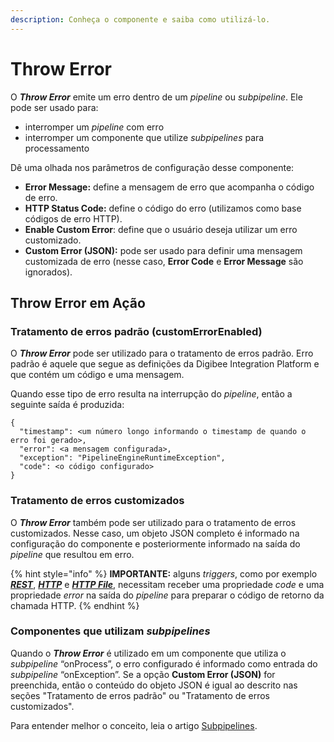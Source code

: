 ```yaml
---
description: Conheça o componente e saiba como utilizá-lo.
---
```


# Throw Error

O _**Throw Error**_ emite um erro dentro de um _pipeline_ ou _subpipeline_. Ele pode ser usado para:

* interromper um _pipeline_ com erro
* interromper um componente que utilize _subpipelines_ para processamento

Dê uma olhada nos parâmetros de configuração desse componente:

* **Error Message:** define a mensagem de erro que acompanha o código de erro.
* **HTTP Status Code:** define o código do erro (utilizamos como base códigos de erro HTTP).
* **Enable Custom Error**: define que o usuário deseja utilizar um erro customizado.
* **Custom Error (JSON):** pode ser usado para definir uma mensagem customizada de erro (nesse caso, **Error Code** e **Error Message** são ignorados).

## Throw Error em Ação <a href="#throw-error-em-ao" id="throw-error-em-ao"></a>

### Tratamento de erros padrão (customErrorEnabled) <a href="#tratamento-de-erros-padro-customerrorenabled" id="tratamento-de-erros-padro-customerrorenabled"></a>

O _**Throw Error**_ pode ser utilizado para o tratamento de erros padrão. Erro padrão é aquele que segue as definições da Digibee Integration Platform e que contém um código e uma mensagem.

Quando esse tipo de erro resulta na interrupção do _pipeline_, então a seguinte saída é produzida:

```
{
  "timestamp": <um número longo informando o timestamp de quando o erro foi gerado>,
  "error": <a mensagem configurada>,
  "exception": "PipelineEngineRuntimeException",
  "code": <o código configurado>
}
```

### Tratamento de erros customizados <a href="#tratamento-de-erros-customizados" id="tratamento-de-erros-customizados"></a>

O _**Throw Error**_ também pode ser utilizado para o tratamento de erros customizados. Nesse caso, um objeto JSON completo é informado na configuração do componente e posteriormente informado na saída do _pipeline_ que resultou em erro.

{% hint style="info" %}
**IMPORTANTE:** alguns _triggers_, como por exemplo [_**REST**_](../triggers/rest-trigger.md), [_**HTTP**_](../triggers/http-trigger.md) e [_**HTTP File**_](../triggers/http-file-trigger/), necessitam receber uma propriedade _code_ e uma propriedade _error_ na saída do _pipeline_ para preparar o código de retorno da chamada HTTP.
{% endhint %}

### Componentes que utilizam _subpipelines_ <a href="#componentes-que-utilizam-subpipelines" id="componentes-que-utilizam-subpipelines"></a>

Quando o _**Throw Error**_ é utilizado em um componente que utiliza o _subpipeline_ “onProcess”, o erro configurado é informado como entrada do _subpipeline_ “onException”. Se a opção **Custom Error (JSON)** for preenchida, então o conteúdo do objeto JSON é igual ao descrito nas seções "Tratamento de erros padrão" ou "Tratamento de erros customizados".

Para entender melhor o conceito, leia o artigo [Subpipelines](../../build/pipelines/subpipelines.md).
